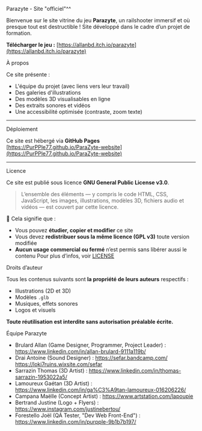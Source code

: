 Parazyte - Site "officiel"^^

Bienvenue sur le site vitrine du jeu **Parazyte**, un railshooter immersif et où presque tout est destructible !
Site développé dans le cadre d’un projet de formation.

**Télécharger le jeu :** [https://allanbd.itch.io/parazyte](https://allanbd.itch.io/parazyte)

À propos

Ce site présente :
- L'équipe du projet (avec liens vers leur travail)
- Des galeries d'illustrations
- Des modèles 3D visualisables en ligne
- Des extraits sonores et vidéos
- Une accessibilité optimisée (contraste, zoom texte)

---

Déploiement

Ce site est hébergé via **GitHub Pages**  
[https://PurPPle77.github.io/ParaZyte-website](https://PurPPle77.github.io/ParaZyte-website)

---

Licence

Ce site est publié sous licence **GNU General Public License v3.0**.

> L’ensemble des éléments — y compris le code HTML, CSS, JavaScript, les images, illustrations, modèles 3D, fichiers audio et vidéos — est couvert par cette licence.

📢 Cela signifie que :
- Vous pouvez **étudier, copier et modifier** ce site
- Vous devez **redistribuer sous la même licence (GPL v3)** toute version modifiée
- **Aucun usage commercial ou fermé** n’est permis sans libérer aussi le contenu
Pour plus d’infos, voir [LICENSE](LICENSE)



Droits d’auteur

Tous les contenus suivants sont **la propriété de leurs auteurs** respectifs :
- Illustrations (2D et 3D)
- Modèles `.glb`
- Musiques, effets sonores
- Logos et visuels

**Toute réutilisation est interdite sans autorisation préalable écrite.**


 Équipe Parazyte

- Brulard Allan (Game Designer, Programmer, Project Leader) : https://www.linkedin.com/in/allan-brulard-9111a119b/
- Drai Antoine (Sound Designer) : https://sefar.bandcamp.com/ https://loki7ruins.wixsite.com/sefar
- Sarrazin Thomas (3D Artist) : https://www.linkedin.com/in/thomas-sarrazin-1953022a5/
- Lamoureux Gaétan (3D Artist) : https://www.linkedin.com/in/ga%C3%A9tan-lamoureux-016206226/
- Campana Maëlle (Concept Artist) : https://www.artstation.com/lapoupie
- Bertrand Justine (Logo + Flyers) : https://www.instagram.com/justinebertou/
- Forestello Joël (QA Tester, "Dev Web Front-End") : https://www.linkedin.com/in/purpple-9b1b7b197/






